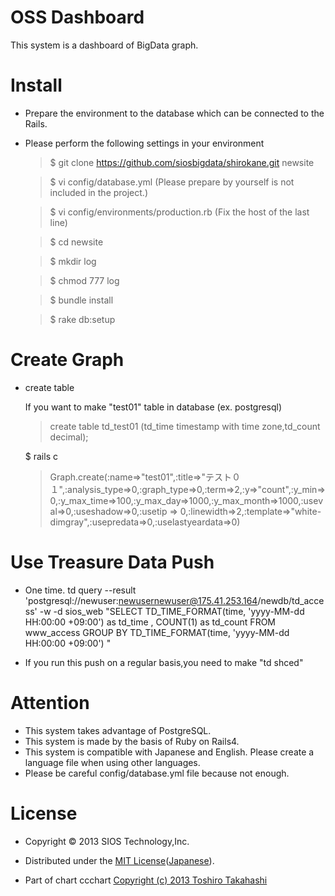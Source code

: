 OSS Dashboard
=========
This system is a dashboard of BigData graph.  

Install
=========
* Prepare the environment to the database which can be connected to the Rails.
* Please perform the following settings in your environment

    > $ git clone https://github.com/siosbigdata/shirokane.git newsite
    
    > $ vi config/database.yml (Please prepare by yourself is not included in the project.)
    
    > $ vi config/environments/production.rb (Fix the host of the last line)
    
    > $ cd newsite
    
    > $ mkdir log
    
    > $ chmod 777 log
    
    > $ bundle install
    
    > $ rake db:setup

Create Graph
=========
* create table
    
    If you want to make "test01" table in database (ex. postgresql)
    > create table td_test01 (td_time timestamp with time zone,td_count decimal);
    
    $ rails c
    > Graph.create(:name=>"test01",:title=>"テスト０１",:analysis_type=>0,:graph_type=>0,:term=>2,:y=>"count",:y_min=>0,:y_max_time=>100,:y_max_day=>1000,:y_max_month=>1000,:useval=>0,:useshadow=>0,:usetip => 0,:linewidth=>2,:template=>"white-dimgray",:usepredata=>0,:uselastyeardata=>0)
    
Use Treasure Data Push
=========
* One time.
    td query --result 'postgresql://newuser:newusernewuser@175.41.253.164/newdb/td_access'  -w -d sios_web "SELECT TD_TIME_FORMAT(time, 'yyyy-MM-dd HH:00:00 +09:00') as td_time , COUNT(1) as td_count FROM www_access GROUP BY TD_TIME_FORMAT(time, 'yyyy-MM-dd HH:00:00 +09:00') " 

* If you run this push on a regular basis,you need to make "td shced"

Attention
=========
* This system takes advantage of PostgreSQL.  
* This system is made ​​by the basis of Ruby on Rails4.  
* This system is compatible with Japanese and English. Please create a language file when using other languages​​.  
* Please be careful config/database.yml file because not enough.

License
=========
* Copyright &copy; 2013 SIOS Technology,Inc.  
* Distributed under the [MIT License][MIT]([Japanese][MIT_JP]).  

* Part of chart  ccchart
[Copyright (c) 2013 Toshiro Takahashi][CCCHART]  
  
[MIT]: http://www.opensource.org/licenses/mit-license.php
[MIT_JP]: http://sourceforge.jp/projects/opensource/wiki/licenses%2FMIT_license
[CCCHART]: http://ccchart.com/  
